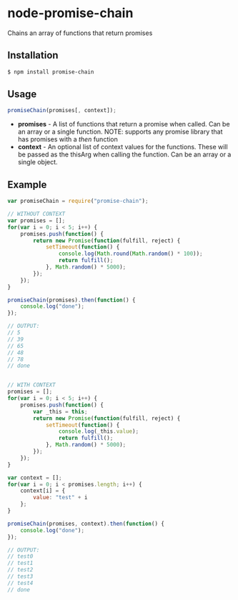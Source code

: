 # node-promise-chain

Chains an array of functions that return promises

## Installation

```bash
$ npm install promise-chain
```


## Usage
```javascript
promiseChain(promises[, context]);
```

* **promises** - A list of functions that return a promise when called. Can be an array or a single function. NOTE: supports any promise library that has promises with a *then* function
* **context** - An optional list of context values for the functions. These will be passed as the thisArg when calling the function. Can be an array or a single object.


## Example
```javascript
var promiseChain = require("promise-chain");

// WITHOUT CONTEXT
var promises = [];
for(var i = 0; i < 5; i++) {
    promises.push(function() {
        return new Promise(function(fulfill, reject) {
            setTimeout(function() {
                console.log(Math.round(Math.random() * 100));
                return fulfill();
            }, Math.random() * 5000);
        });
    });
}

promiseChain(promises).then(function() {
    console.log("done");
});

// OUTPUT:
// 5
// 39
// 65
// 48
// 78
// done


// WITH CONTEXT
promises = [];
for(var i = 0; i < 5; i++) {
    promises.push(function() {
        var _this = this;
        return new Promise(function(fulfill, reject) {
            setTimeout(function() {
                console.log(_this.value);
                return fulfill();
            }, Math.random() * 5000);
        });
    });
}

var context = [];
for(var i = 0; i < promises.length; i++) {
    context[i] = {
        value: "test" + i
    };
}

promiseChain(promises, context).then(function() {
    console.log("done");
});

// OUTPUT:
// test0
// test1
// test2
// test3
// test4
// done
```

